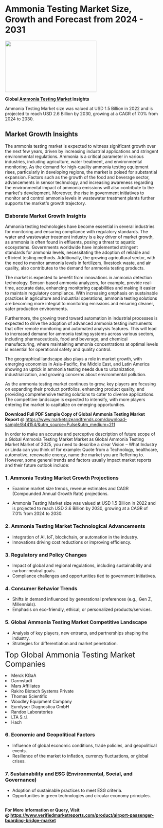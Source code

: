 <H1>Ammonia Testing Market Size, Growth and Forecast from 2024 - 2031</H1><img class="aligncenter size-medium wp-image-584254" src="https://thirdeyenews.in/wp-content/uploads/2024/09/Global-Market-Research-300x168.jpeg" alt="" width="300" height="168" /><p><strong>Global&nbsp;<a href="https://www.marketsizeandtrends.com/download-sample/844154/&amp;utm_source=Pulse&amp;utm_medium=211">Ammonia Testing Market</a> Insights</strong></p><p>Ammonia Testing Market size was valued at USD 1.5 Billion in 2022 and is projected to reach USD 2.6 Billion by 2030, growing at a CAGR of 7.0% from 2024 to 2030.</p><p><h2>Market Growth Insights</h2> <p>The ammonia testing market is expected to witness significant growth over the next few years, driven by increasing industrial applications and stringent environmental regulations. Ammonia is a critical parameter in various industries, including agriculture, water treatment, and environmental monitoring. As the demand for high-quality ammonia testing equipment rises, particularly in developing regions, the market is poised for substantial expansion. Factors such as the growth of the food and beverage sector, advancements in sensor technology, and increasing awareness regarding the environmental impact of ammonia emissions will also contribute to the market's development. Moreover, the rise in government initiatives to monitor and control ammonia levels in wastewater treatment plants further supports the market's growth trajectory. <h3>Elaborate Market Growth Insights</h3> <p>Ammonia testing technologies have become essential in several industries for monitoring and ensuring compliance with regulatory standards. The water and wastewater treatment industry is a key driver of market growth, as ammonia is often found in effluents, posing a threat to aquatic ecosystems. Governments worldwide have implemented stringent standards for ammonia levels, necessitating the adoption of reliable and efficient testing methods. Additionally, the growing agricultural sector, with the need to monitor ammonia levels in fertilizers, livestock waste, and air quality, also contributes to the demand for ammonia testing products.</p> <p>The market is expected to benefit from innovations in ammonia detection technology. Sensor-based ammonia analyzers, for example, provide real-time, accurate data, enhancing monitoring capabilities and making it easier to maintain regulatory compliance. With increasing emphasis on sustainable practices in agriculture and industrial operations, ammonia testing solutions are becoming more integral to monitoring emissions and ensuring cleaner, safer production environments.</p> <p>Furthermore, the growing trend toward automation in industrial processes is expected to drive the adoption of advanced ammonia testing instruments that offer remote monitoring and automated analysis features. This will lead to increased demand for ammonia testing systems across various sectors, including pharmaceuticals, food and beverage, and chemical manufacturing, where maintaining ammonia concentrations at optimal levels is essential for operational safety and quality control.</p> <p>The geographical landscape also plays a role in market growth, with emerging economies in Asia-Pacific, the Middle East, and Latin America showing an uptick in ammonia testing needs due to urbanization, industrialization, and growing concerns about environmental pollution.</p> <p>As the ammonia testing market continues to grow, key players are focusing on expanding their product portfolios, enhancing product quality, and providing comprehensive testing solutions to cater to diverse applications. The competitive landscape is expected to intensify, with more players entering the market to capitalize on emerging opportunities.</p> <p></p><p><span class=""><strong>Download Full PDF Sample Copy of Global Ammonia Testing Market Report</strong> @ <a href="https://www.marketsizeandtrends.com/download-sample/844154/&amp;utm_source=Pulse&amp;utm_medium=211" target="_blank">https://www.marketsizeandtrends.com/download-sample/844154/&amp;utm_source=Pulse&amp;utm_medium=211</a></span></p><p>In order to make an accurate and perceptive description of future scope of a Global&nbsp;Ammonia Testing Market Market as Global&nbsp;Ammonia Testing Market Market of 2025, you need to describe a clear Vision &ndash; What Industry or Linda can you think of for example: Quote from a Technology, healthcare, automotive, renewable energy, name the market you are Reffering to. However, some general trends and factors usually impact market reports and their future outlook include:</p><h3>1.&nbsp;<strong>Ammonia Testing Market Growth Projections</strong></h3><ul><li>Examine market size trends, revenue estimates and CAGR (Compounded Annual Growth Rate) projections.</li><li><p>Ammonia Testing Market size was valued at USD 1.5 Billion in 2022 and is projected to reach USD 2.6 Billion by 2030, growing at a CAGR of 7.0% from 2024 to 2030.</p></li></ul><h3>2.&nbsp;<strong>Ammonia Testing Market Technological Advancements</strong></h3><ul><li>Integration of AI, IoT, blockchain, or automation in the industry.</li><li>Innovations driving cost reductions or improving efficiency.</li></ul><h3>3.&nbsp;<strong>Regulatory and Policy Changes</strong></h3><ul><li>Impact of global and regional regulations, including sustainability and carbon-neutral goals.</li><li>Compliance challenges and opportunities tied to government initiatives.</li></ul><h3>4.&nbsp;<strong>Consumer Behavior Trends</strong></h3><ul><li>Shifts in demand influenced by generational preferences (e.g., Gen Z, Millennials).</li><li>Emphasis on eco-friendly, ethical, or personalized products/services.</li></ul><h3>5.&nbsp;<strong>Global Ammonia Testing Market Competitive Landscape</strong></h3><ul><li>Analysis of key players, new entrants, and partnerships shaping the industry.</li><li>Strategies for differentiation and market penetration.</li></ul><p data-pm-slice="1 1 []"><span style="color: inherit; font-family: inherit; font-size: 25px;">Top Global Ammonia Testing Market Companies</span></p><div class="" data-test-id=""><p><li>Merck KGaA</li><li> Darmstadt</li><li> Mars Affiliates</li><li> Rakiro Biotech Systems Private</li><li> Thomas Scientific</li><li> Woodley Equipment Company</li><li> Eurolyser Diagnostica GmbH</li><li> Randox Laboratories</li><li> LTA S.r.l.</li><li> Hach</li></p></div><h3>6.&nbsp;<strong>Economic and Geopolitical Factors</strong></h3><ul><li>Influence of global economic conditions, trade policies, and geopolitical events.</li><li>Resilience of the market to inflation, currency fluctuations, or global crises.</li></ul><h3>7.&nbsp;<strong>Sustainability and ESG (Environmental, Social, and Governance)</strong></h3><ul><li>Adoption of sustainable practices to meet ESG criteria.</li><li>Opportunities in green technologies and circular economy principles.</li></ul><h2><strong style="font-size: 14px;">For More Information or Query, Visit @&nbsp;</strong><a style="background-color: #ffffff; font-size: 14px;" href="https://www.marketsizeandtrends.com/report/ammonia-testing-market/" target="_blank">https://www.verifiedmarketreports.com/product/airport-passenger-boarding-bridge-market</a></h2>
